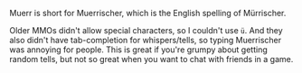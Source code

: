 Muerr is short for Muerrischer, which is the English spelling of Mürrischer.

Older MMOs didn't allow special characters, so I couldn't use `ü`. And they also didn't have tab-completion for whispers/tells, so typing Muerrischer was annoying for people. This is great if you're grumpy about getting random tells, but not so great when you want to chat with friends in a game.

